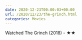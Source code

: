 ```yaml
---
date: 2020-12-23T00:00:03+00:00
url: /2020/12/23/the-grinch.html
categories: Movies
---
```

Watched The Grinch (2018) - ★★




